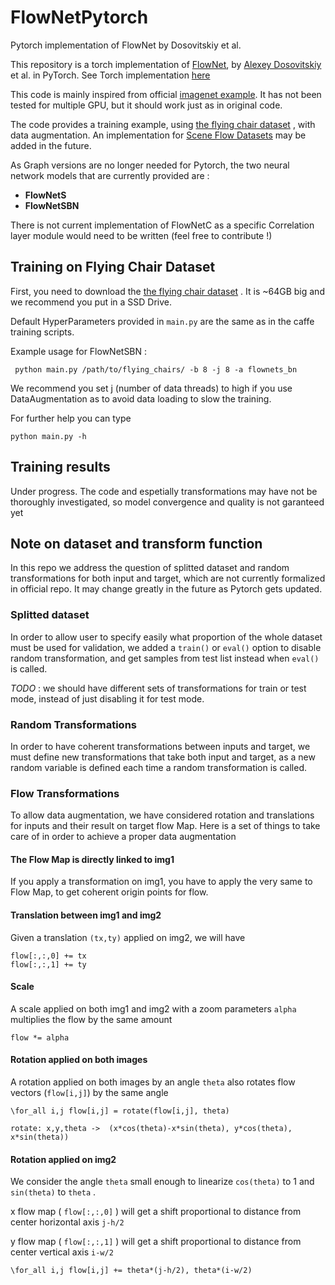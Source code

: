 # FlowNetPytorch
Pytorch implementation of FlowNet by Dosovitskiy et al.

This repository is a torch implementation of [FlowNet](http://lmb.informatik.uni-freiburg.de/Publications/2015/DFIB15/), by [Alexey Dosovitskiy](http://lmb.informatik.uni-freiburg.de/people/dosovits/) et al. in PyTorch. See Torch implementation [here](https://github.com/ClementPinard/FlowNetTorch)

This code is mainly inspired from official [imagenet example](https://github.com/pytorch/examples/tree/master/imagenet).
It has not been tested for multiple GPU, but it should work just as in original code.

The code provides a training example, using [the flying chair dataset](http://lmb.informatik.uni-freiburg.de/resources/datasets/FlyingChairs.en.html) , with data augmentation. An implementation for [Scene Flow Datasets](http://lmb.informatik.uni-freiburg.de/resources/datasets/SceneFlowDatasets.en.html) may be added in the future.

As Graph versions are no longer needed for Pytorch, the two neural network models that are currently provided are :

 - **FlowNetS**
 - **FlowNetSBN**

There is not current implementation of FlowNetC as a specific Correlation layer module would need to be written (feel free to contribute !)

## Training on Flying Chair Dataset

First, you need to download the [the flying chair dataset](http://lmb.informatik.uni-freiburg.de/resources/datasets/FlyingChairs.en.html) . It is ~64GB big and we recommend you put in a SSD Drive.

Default HyperParameters provided in `main.py` are the same as in the caffe training scripts.

Example usage for FlowNetSBN :

     python main.py /path/to/flying_chairs/ -b 8 -j 8 -a flownets_bn

We recommend you set j (number of data threads) to high if you use DataAugmentation as to avoid data loading to slow the training.

For further help you can type

	python main.py -h
	
	
## Training results
Under progress. The code and espetially transformations may have not be thoroughly investigated, so model convergence and quality is not garanteed yet
  
## Note on dataset and transform function

In this repo we address the question of splitted dataset and random transformations for both input and target, which are not currently formalized in official repo. It may change greatly in the future as Pytorch gets updated.

### Splitted dataset

In order to allow user to specify easily what proportion of the whole dataset must be used for validation, we added a `train()` or `eval()` option to disable random transformation, and get samples from test list instead when `eval()` is called.

*TODO* : we should have different sets of transformations for train or test mode, instead of just disabling it for test mode.

### Random Transformations

In order to have coherent transformations between inputs and target, we must define new transformations that take both input and target, as a new random variable is defined each time a random transformation is called.

### Flow Transformations

To allow data augmentation, we have considered rotation and translations for inputs and their result on target flow Map.
Here is a set of things to take care of in order to achieve a proper data augmentation

#### The Flow Map is directly linked to img1
If you apply a transformation on img1, you have to apply the very same to Flow Map, to get coherent origin points for flow.

#### Translation between img1 and img2
Given a translation `(tx,ty)` applied on img2, we will have
```
flow[:,:,0] += tx
flow[:,:,1] += ty
```

#### Scale
A scale applied on both img1 and img2 with a zoom parameters `alpha` multiplies the flow by the same amount
```
flow *= alpha
```

#### Rotation applied on both images
A rotation applied on both images by an angle `theta` also rotates flow vectors (`flow[i,j]`) by the same angle
```
\for_all i,j flow[i,j] = rotate(flow[i,j], theta)

rotate: x,y,theta ->  (x*cos(theta)-x*sin(theta), y*cos(theta), x*sin(theta))
```

#### Rotation applied on img2
We consider the angle `theta` small enough to linearize `cos(theta)` to 1 and `sin(theta)` to `theta` .

x flow map ( `flow[:,:,0]` ) will get a shift proportional to distance from center horizontal axis `j-h/2`

y flow map ( `flow[:,:,1]` ) will get a shift proportional to distance from center vertical axis `i-w/2`
```
\for_all i,j flow[i,j] += theta*(j-h/2), theta*(i-w/2)
```

